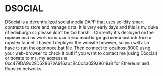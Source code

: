 # DSOCIAL
DSocial is a decentralized social media DAPP that uses solidity smart contracts to store and manage data. It is very early days and this is my duke of edinburgh so please don't be too harsh... Currently it's deployed on the ropsten test network so to use it you need to go get some test eth from a ropsten faucet. I haven't deployed the website however, so you will also have to run the opennode.bat file. Then connect to localhost:8000 using your web-browser to check it out! If you want to contact me (using DSocial) or donate to me, my address is 0xc479DA9d29D528670A916ab4Bc0c4a059a9619a8 for Ethereum and Ropsten networks.
